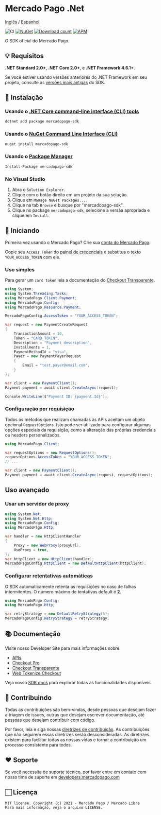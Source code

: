 # Mercado Pago .Net

[Inglês](/README.md) / [Espanhol](/README.es.md)

![CI](https://github.com/mercadopago/sdk-dotnet/workflows/CI/badge.svg)
[![NuGet](http://img.shields.io/nuget/v/mercadopago-sdk.svg)](https://www.nuget.org/packages/mercadopago-sdk)
[![Download count](https://img.shields.io/nuget/dt/mercadopago-sdk.svg)](https://www.nuget.org/packages/mercadopago-sdk/)
[![APM](https://img.shields.io/apm/l/vim-mode)](https://github.com/mercadopago/sdk-dotnet)

O SDK oficial do Mercado Pago.

## 💡 Requisitos

**.NET Standard 2.0+**, **.NET Core 2.0+**, e **.NET Framework 4.6.1+**.

Se você estiver usando versões anteriores do .NET Framework em seu projeto, consulte as [versões mais antigas](https://github.com/mercadopago/sdk-dotnet/tree/master-dotnet-framework) do SDK.

## 📲 Instalação

### Usando o [.NET Core command-line interface (CLI) tools](https://docs.microsoft.com/pt-br/dotnet/core/tools/)

```bash
dotnet add package mercadopago-sdk
```

### Usando o [NuGet Command Line Interface (CLI)](https://docs.microsoft.com/pt-br/nuget/tools/nuget-exe-cli-reference)

```bash
nuget install mercadopago-sdk
```

### Usando o [Package Manager](https://docs.microsoft.com/pt-br/nuget/tools/package-manager-console)

```bash
Install-Package mercadopago-sdk
```

### No Visual Studio

1. Abra o `Solution Explorer`.
2. Clique com o botão direito em um projeto da sua solução.
3. Clique em `Manage NuGet Packages...`.
4. Clique na tab `Browse` e busque por "mercadopago-sdk".
5. Clique no package `mercadopago-sdk`, selecione a versãa apropriada e clique em `Install`.

## 🌟 Iniciando

Primeira vez usando o Mercado Pago? Crie sua [conta do Mercado Pago](https://www.mercadopago.com).

Copie seu `Access Token` do [painel de credenciais](https://www.mercadopago.com/developers/panel/credentials) e substitua o texto `YOUR_ACCESS_TOKEN` com ele.

### Uso simples

Para gerar um `card token` leia a documentação do [Checkout Transparente](https://www.mercadopago.com/developers/pt/guides/online-payments/checkout-api/introduction).

```csharp
using System;
using System.Threading.Tasks;
using MercadoPago.Client.Payment;
using MercadoPago.Config;
using MercadoPago.Resource.Payment;

MercadoPagoConfig.AccessToken = "YOUR_ACCESS_TOKEN";

var request = new PaymentCreateRequest
{
    TransactionAmount = 10,
    Token = "CARD_TOKEN",
    Description = "Payment description",
    Installments = 1,
    PaymentMethodId = "visa",
    Payer = new PaymentPayerRequest
    {
        Email = "test.payer@email.com",
    }
};

var client = new PaymentClient();
Payment payment = await client.CreateAsync(request);

Console.WriteLine($"Payment ID: {payment.Id}");
```

### Configuração por requisição

Todos os métodos que realizam chamadas às APIs aceitam um objeto opcional `RequestOptions`. Isto pode ser utilizado para configurar algumas opções especiais da requisição, como a alteração das próprias credenciais ou headers personalizados.

```csharp
using MercadoPago.Client;

var requestOptions = new RequestOptions();
requestOptions.AccessToken = "YOUR_ACCESS_TOKEN";
// ...

var client = new PaymentClient();
Payment payment = await client.CreateAsync(request, requestOptions);

```

## Uso avançado

### Usar um servidor de proxy

```csharp
using System.Net;
using System.Net.Http;
using MercadoPago.Config;
using MercadoPago.Http;

var handler = new HttpClientHandler
{
    Proxy = new WebProxy(proxyUrl),
    UseProxy = true,
};
var httpClient = new HttpClient(handler);
MercadoPagoConfig.HttpClient = new DefaultHttpClient(httpClient);

```

### Configurar retentativas automáticas

O SDK automaticamente retenta as requisições no caso de falhas intermitentes. O número máximo de tentativas default é **2**.

```csharp
using MercadoPago.Config;
using MercadoPago.Http;

var retryStrategy = new DefaultRetryStrategy(5);
MercadoPagoConfig.RetryStrategy = retryStrategy;

```

## 📚 Documentação

Visite nosso Developer Site para mais informações sobre:
 - [APIs](https://www.mercadopago.com/developers/pt/reference)
 - [Checkout Pro](https://www.mercadopago.com/developers/pt/guides/online-payments/checkout-pro/introduction)
 - [Checkout Transparente](https://www.mercadopago.com/developers/pt/guides/online-payments/checkout-api/introduction)
 - [Web Tokenize Checkout](https://www.mercadopago.com/developers/pt/guides/online-payments/web-tokenize-checkout/introduction)

Veja nosso [SDK docs](https://mercadopago.github.io/sdk-dotnet/) para explorar todas as funcionalidades disponíveis.

## 🤝 Contribuindo

Todas as contribuições são bem-vindas, desde pessoas que desejam fazer a triagem de issues, outras que desejam escrever documentação, até pessoas que desejam contribuir com código.

Por favor, leia e siga nossas [diretrizes de contribuição](/CONTRIBUTING.md). As contribuições que não seguirem essas diretrizes serão desconsideradas. As diretrizes existem para facilitar todas as nossas vidas e tornar a contribuição um processo consistente para todos.

## ❤️ Soporte

Se você necessita de suporte técnico, por favor entre em contato com nosso time de suporte em [developers.mercadopago.com](https://developers.mercadopago.com)

## 🏻 Licença

```
MIT license. Copyright (c) 2021 - Mercado Pago / Mercado Libre
Para mais informação, veja o arquivo LICENSE.
```
